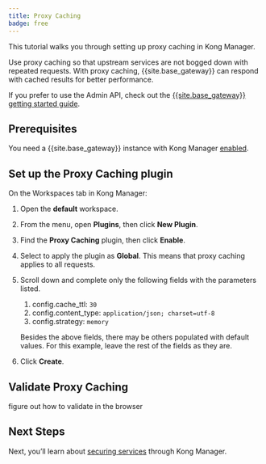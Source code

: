 ```yaml
---
title: Proxy Caching
badge: free
---
```


This tutorial walks you through setting up proxy caching in Kong Manager.

Use proxy caching so that upstream services are not bogged down with repeated requests. With proxy caching, {{site.base_gateway}} can respond with cached results for better performance.

If you prefer to use the Admin API, check out the [{{site.base_gateway}} getting started guide](/gateway/latest/get-started/improve-performance/).

## Prerequisites

You need a {{site.base_gateway}} instance with Kong Manager [enabled](/gateway/{{page.kong_version}}/kong-manager/enable).

## Set up the Proxy Caching plugin

On the Workspaces tab in Kong Manager:

1. Open the **default** workspace.

2. From the menu, open **Plugins**, then click **New Plugin**.

4. Find the **Proxy Caching** plugin, then click **Enable**.

6. Select to apply the plugin as **Global**. This means that proxy caching applies to all requests.

7. Scroll down and complete only the following fields with the parameters listed.
    1. config.cache_ttl: `30`
    2. config.content_type: `application/json; charset=utf-8`
    3. config.strategy: `memory`

    Besides the above fields, there may be others populated with default values. For this example, leave the rest of the fields as they are.

8. Click **Create**.

## Validate Proxy Caching

figure out how to validate in the browser

## Next Steps

Next, you’ll learn about [securing services](/gateway/{{page.kong_version}}/get-started/comprehensive/secure-services) through Kong Manager.
